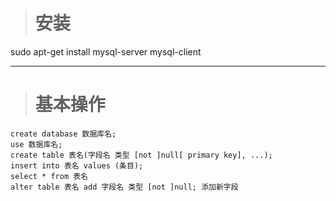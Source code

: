 ># 安装
sudo apt-get install mysql-server mysql-client
***
># 基本操作
	create database 数据库名;
	use 数据库名;
	create table 表名(字段名 类型 [not ]null[ primary key], ...);
	insert into 表名 values (条目);
	select * from 表名
	alter table 表名 add 字段名 类型 [not ]null; 添加新字段